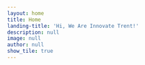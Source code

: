 ```yaml
---
layout: home
title: Home
landing-title: 'Hi, We Are Innovate Trent!'
description: null
image: null
author: null
show_tile: true
---
```

